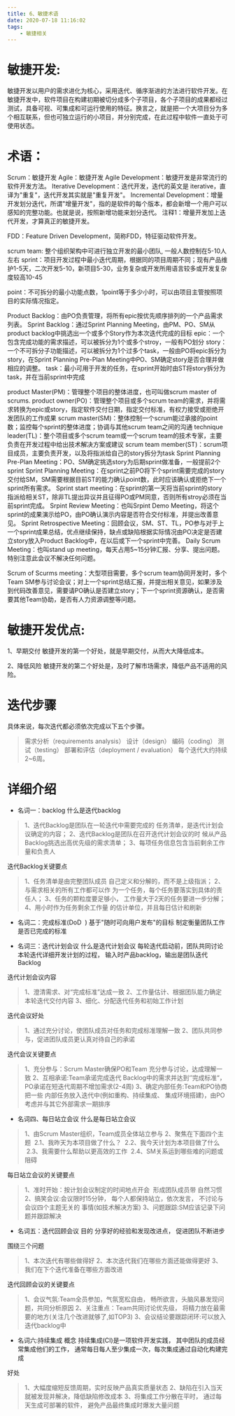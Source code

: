 ```yaml
---
title: 6、敏捷术语
date: 2020-07-18 11:16:02
tags:
    - 敏捷相关
---
```


# 敏捷开发:
敏捷开发以用户的需求进化为核心，采用迭代、循序渐进的方法进行软件开发。在敏捷开发中，软件项目在构建初期被切分成多个子项目，各个子项目的成果都经过测试，具备可视、可集成和可运行使用的特征。换言之，就是把一个大项目分为多个相互联系，但也可独立运行的小项目，并分别完成，在此过程中软件一直处于可使用状态。

<!--more-->

# 术语：
Scrum：敏捷开发
Agile：敏捷开发
Agile Development：敏捷开发是非常流行的软件开发方法。
Iterative Development：迭代开发，迭代的英文是 iterative，直译为"重复"，迭代开发其实就是"重复开发"。
Incremental Development：增量开发划分迭代，所谓"增量开发"，指的是软件的每个版本，都会新增一个用户可以感知的完整功能。也就是说，按照新增功能来划分迭代。
注释1：增量开发加上迭代开发，才算真正的敏捷开发。

FDD：Feature Driven Development，简称FDD，特征驱动软件开发。

scrum team: 整个组织架构中可进行独立开发的最小团队, 一般人数控制在5-10人左右
sprint：项目开发过程中最小迭代周期，根据同的项目周期不同；现有产品维护1-5天，二次开发5-10，新项目5-30，业务复杂或开发所用语言较多或开发复杂度较高10-45

point：不可拆分的最小功能点数，1point等于多少小时，可以由项目主管按照项目的实际情况指定。

Product Backlog：由PO负责管理，将所有epic按优先顺序排列的一个产品需求列表。
Sprint Backlog：通过Sprint Planning Meeting，由PM、PO、SM从product backlog中挑选出一个或多个Story作为本次迭代完成的目标
epic：一个包含完成功能的需求描述，可以被拆分为1个或多个stroy，一般有PO划分
story：一个不可拆分子功能描述，可以被拆分为1个过多个task，一般由PO将epic拆分为story，在Sprint Planning Pre-Plan Meeting中PO、SM确定story是否合理并做相应的调整。
task：最小可用于开发的任务，在sprint开始时由ST将story拆分为task，并在当前sprint中完成

product Master(PM)：管理整个项目的整体进度，也可叫做scrum master of scrums.
product owner(PO)：管理整个项目或多个scrum team的需求，并将需求转换为epic或story，指定软件交付日期，指定交付标准，有权力接受或拒绝开发团队的工作成果
scrum master(SM)：整体控制一个scrum能过承接的point数；监控每个sprint的整体进度；协调与其他scrum team之间的沟通
technique leader(TL)：整个项目或多个scrum team或一个scrum team的技术专家，主要负责在开发过程中给出技术解决方案或建议
scrum team member(ST)：scrum项目成员，主要负责开发，以及将指派给自己的story拆分为task
Sprint Planning Pre-Plan Meeting：PO、SM确定挑选story为后期sprint做准备，一般提前2个sprint
Sprint Planning Meeting：在sprint之前PO将下个sprint需要完成的story交付给SM，SM需要根据目前ST的能力确认point数，此时应该确认或拒绝下一个sprint所有需求。
Sprint start meeting：在sprint的第一天将当前sprint的story指派给相关ST，除非TL提出异议并且征得PO或PM同意，否则所有stroy必须在当前sprint完成。
Srpint Review Meeting：也叫Srpint Demo Meeting，将这个sprint的成果演示给PO，由PO确认演示内容是否符合交付标准，并提出改善意见。
Sprint Retrospective Meeting：回顾会议，SM、ST、TL，PO参与对于上一个sprint成果总结，优点继续保持，缺点或缺陷根据实际情况由PO决定是否建立story放入Product Backlog中，在以后或下一个sprint中完善。
Daily Scrum Meeting：也叫stand up meeting，每天占用5~15分钟汇报、分享、提出问题。特别注意此会议不解决任何问题。

Scrum of Scurms meeting：大型项目需要，多个scrum team协同开发时，多个Team SM参与讨论会议；对上一个sprint总结汇报，并提出相关意见，如果涉及到代码改善意见，需要请PO确认是否建立story；下一个sprint资源确认，是否需要其他Team协助，是否有人力资源调整等问题。

# 敏捷开发优点:
1、早期交付
敏捷开发的第一个好处，就是早期交付，从而大大降低成本。

2、降低风险
敏捷开发的第二个好处是，及时了解市场需求，降低产品不适用的风险。

# 迭代步骤
具体来说，每次迭代都必须依次完成以下五个步骤。
>需求分析（requirements analysis）
设计（design）
编码（coding）
测试（testing）
部署和评估（deployment / evaluation）
每个迭代大约持续2~6周。

# 详细介绍
* 名词一：backlog
什么是迭代backlog

>1、迭代Backlog是团队在一轮迭代中需要完成的 任务清单，是迭代计划会议确定的内容；
2、迭代Backlog是团队在召开迭代计划会议的时 候从产品Backlog挑选出高优先级的需求清单；
3、每项任务信息包含当前剩余工作量和负责人

迭代Backlog关键要点

>1、任务清单是由完整团队成员 自己定义和分解的，而不是上级指派；
2、与需求相关的所有工作都可以作 为一个任务，每个任务要落实到具体的责任人；
3、任务的颗粒度要足够小， 工作量大于2天的任务要进一步分解；
4、用小时作为任务剩余工作量 的估计单位，并且每日估计和刷新

* 名词二：完成标准(DoD  )
基于"随时可向用户发布"的目标 制定衡量团队工作是否已完成的标准


* 名词三：迭代计划会议
什么是迭代计划会议
每轮迭代启动前，团队共同讨论本轮迭代详细开发计划的过程， 输入时产品backlog，输出是团队迭代Backlog

迭代计划会议内容

>1、澄清需求、对“完成标准”达成一致
2、工作量估计、根据团队能力确定本轮迭代交付内容
3、细化、分配迭代任务和初始工作计划

迭代会议好处

>1、通过充分讨论，使团队成员对任务和完成标准理解一致
2、团队共同参与，促进团队成员更认真对待自己的承诺

迭代会议关键要点

>1、充分参与：Scrum Master确保PO和Team 充分参与讨论，达成理解一致
2、互相承诺:Team承诺完成迭代 Backlog中的需求并达到‘’完成标准“， PO承诺在短迭代周期不增加需求(2-4周)
3、确定内部任务:Team和PO协商把一些 内部任务放入迭代中(例如重构、持续集成、 集成环境搭建)，由PO考虑并与其它外部需求一期排序

* 名词四、每日站立会议
什么是每日站立会议

>1、由Scrum Master组织，Team成员全体站立参与
2、聚焦在下面四个主题
 2.1、我昨天为本项目做了什么？
 2.2、我今天计划为本项目做了什么
 2.3、我需要什么帮助以更高效的工作
 2.4、SM关系运到哪些难的问题或阻碍

每日站立会议的关键要点

>1、准时开始：按计划会议制定的时间地点开会  形成团队成员带 自然习惯
2、搞笑会议:会议限时15分钟， 每个人都保持站立，依次发言， 不讨论与会议四个主题无关的 事情(如技术解决方案)
3、问题跟踪:SM应该记录下问题并跟踪解决

* 名词五：迭代回顾会议
目的
分享好的经验和发现改进点， 促进团队不断进步

围绕三个问题

>1、本次迭代有哪些做得好
2、本次迭代我们在哪些方面还能做得更好
3、我们在下个迭代准备在哪些方面改进

迭代回顾会议的关键要点

>1、会议气氛:Team全员参加，气氛宽松自由， 畅所欲言，头脑风暴发现问题，共同分析原因
2、关注重点：Team共同讨论优先级， 将精力放在最需要的地方(关注几个改进就够了,如TOP3)
3、会议结论要跟踪闭环:可以放入迭代backlog中


* 名词六:持续集成
概念
持续集成(CI)是一项软件开发实践， 其中团队的成员经常集成他们的工作， 通常每日每人至少集成一次，每次集成通过自动化构建完成

好处

>1、大幅度缩短反馈周期，实时反映产品真实质量状态
2、缺陷在引入当天就被发现并解决，降低缺陷修改成本
3、将集成工作分散在平时， 通过每天生成可部署的软件， 避免产品最终集成时爆发大量问题


